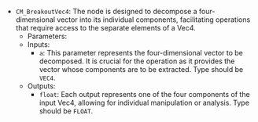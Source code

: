 - `CM_BreakoutVec4`: The node is designed to decompose a four-dimensional vector into its individual components, facilitating operations that require access to the separate elements of a Vec4.
    - Parameters:
    - Inputs:
        - `a`: This parameter represents the four-dimensional vector to be decomposed. It is crucial for the operation as it provides the vector whose components are to be extracted. Type should be `VEC4`.
    - Outputs:
        - `float`: Each output represents one of the four components of the input Vec4, allowing for individual manipulation or analysis. Type should be `FLOAT`.
